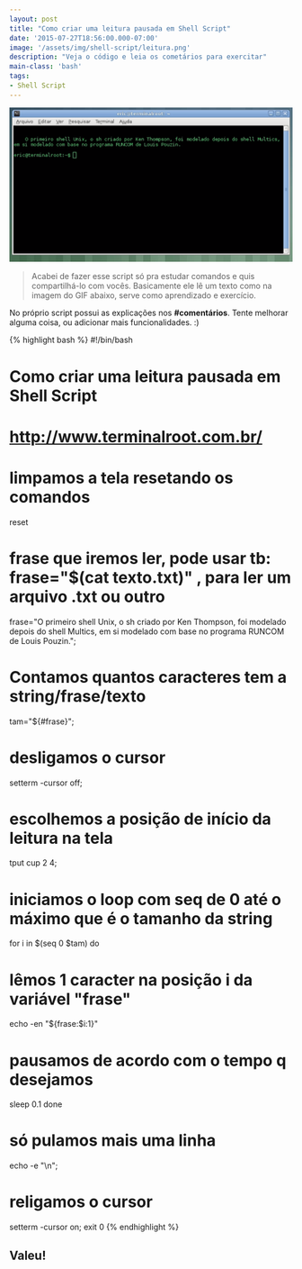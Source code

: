 ```yaml
---
layout: post
title: "Como criar uma leitura pausada em Shell Script"
date: '2015-07-27T18:56:00.000-07:00'
image: '/assets/img/shell-script/leitura.png'
description: "Veja o código e leia os cometários para exercitar"
main-class: 'bash'
tags:
- Shell Script
---
```

![Como criar uma leitura pausada em Shell Script](/assets/img/shell-script/leitura.png "Como criar uma leitura pausada em Shell Script")
 

> Acabei de fazer esse script só pra estudar comandos e quis compartilhá-lo com vocês. Basicamente ele lê um texto como na imagem do GIF abaixo, serve como aprendizado e exercício.


No próprio script possui as explicações nos __#comentários__. Tente melhorar alguma coisa, ou adicionar mais funcionalidades. :)


{% highlight bash %}
#!/bin/bash
# Como criar uma leitura pausada em Shell Script
# http://www.terminalroot.com.br/
# limpamos a tela resetando os comandos
reset
# frase que iremos ler, pode usar tb: frase="$(cat texto.txt)" , para ler um arquivo .txt ou outro
frase="O primeiro shell Unix, o sh criado por Ken Thompson, foi modelado depois do shell Multics, em si modelado com base no programa RUNCOM de Louis Pouzin.";
# Contamos quantos caracteres tem a string/frase/texto
tam="${#frase}";
# desligamos o cursor
setterm -cursor off;
# escolhemos a posição de início da leitura na tela
tput cup 2 4;
# iniciamos o loop com seq de 0 até o máximo que é o tamanho da string
for i in $(seq 0 $tam)
do
 # lêmos 1 caracter na posição i da variável "frase"
 echo -en "${frase:$i:1}"
 
 # pausamos de acordo com o tempo q desejamos
 sleep 0.1
done
# só pulamos mais uma linha
echo -e "\n";
# religamos o cursor
setterm -cursor on;
exit 0
{% endhighlight %}


## Valeu!
